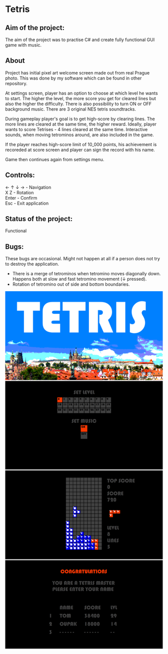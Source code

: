 # Tetris

## Aim of the project:
The aim of the project was to practise C# and create fully functional GUI game with music.

## About
Project has initial pixel art welcome screen made out from real Prague photo. This was done by my software which can be found in other repository.

At settings screen, player has an option to choose at which level he wants to start. The higher the level, the more score you get for cleared
lines but also the higher the difficulty.
There is also possibility to turn ON or OFF background music. There are 3 original NES tetris soundtracks.

During gameplay player's goal is to get high-score by clearing lines. The more lines are cleared at the same time, the higher reward.
Ideally, player wants to score Tetrises - 4 lines cleared at the same time.
Interactive sounds, when moving tetrominos around, are also included in the game.

If the player reaches high-score limit of 10_000 points, his achievement is recoreded at score screen and player can sign the record
with his name.

Game then continues again from settings menu.

## Controls:
← ↑ ↓ →   - Navigation<br />
X Z       - Rotation<br />
Enter     - Confirm<br />
Esc       - Exit application

## Status of the project:
Functional

## Bugs:
These bugs are occasional. Might not happen at all if a person does not try to destroy the application.

- There is a merge of tetrominos when tetromino moves diagonally down. Happens both at slow and fast tetromino movement (↓ pressed).
- Rotation of tetromino out of side and bottom boundaries.

![Image](Praha.png)
![Image](Settings.JPG)
![Image](InGame1.JPG)
![Image](Score.JPG)
